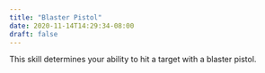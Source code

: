 ```yaml
---
title: "Blaster Pistol"
date: 2020-11-14T14:29:34-08:00
draft: false
---
```


This skill determines your ability to hit a target with a blaster pistol.